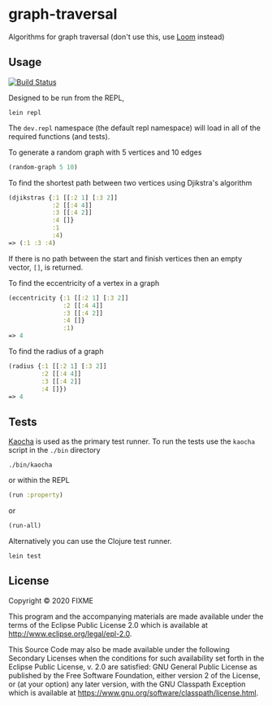 # graph-traversal

Algorithms for graph traversal (don't use this, use [Loom](https://github.com/aysylu/loom) instead)

## Usage

[![Build Status](https://travis-ci.com/HughPowell/graph-traversal.svg?branch=main)](https://travis-ci.com/HughPowell/graph-traversal)

Designed to be run from the REPL,

```shell
lein repl
```

The `dev.repl` namespace (the default repl namespace) will load in all of the
required functions (and tests).

To generate a random graph with 5 vertices and 10 edges

```clojure
(random-graph 5 10)
```

To find the shortest path between two vertices using Djikstra's algorithm

```clojure
(djikstras {:1 [[:2 1] [:3 2]]
            :2 [[:4 4]]
            :3 [[:4 2]]
            :4 []}
            :1
            :4)
=> (:1 :3 :4)
```
If there is no path between the start and finish vertices then an empty vector,
`[]`, is returned.

To find the eccentricity of a vertex in a graph

```clojure
(eccentricity {:1 [[:2 1] [:3 2]]
               :2 [[:4 4]]
               :3 [[:4 2]]
               :4 []}
               :1)
=> 4
```

To find the radius of a graph

```clojure
(radius {:1 [[:2 1] [:3 2]]
         :2 [[:4 4]]
         :3 [[:4 2]]
         :4 []})
=> 4
```

## Tests

[Kaocha](https://github.com/lambdaisland/kaocha) is used as the primary test runner. To
run the tests use the `kaocha` script in the `./bin` directory

```shell
./bin/kaocha
```

or within the REPL

```clojure
(run :property)
```
or
```clojure
(run-all)
```

Alternatively you can use the Clojure test runner.

```shell
lein test
```

## License

Copyright © 2020 FIXME

This program and the accompanying materials are made available under the
terms of the Eclipse Public License 2.0 which is available at
http://www.eclipse.org/legal/epl-2.0.

This Source Code may also be made available under the following Secondary
Licenses when the conditions for such availability set forth in the Eclipse
Public License, v. 2.0 are satisfied: GNU General Public License as published by
the Free Software Foundation, either version 2 of the License, or (at your
option) any later version, with the GNU Classpath Exception which is available
at https://www.gnu.org/software/classpath/license.html.
